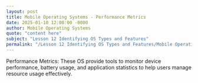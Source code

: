 ```yaml
---
layout: post
title: Mobile Operating Systems - Performance Metrics
date: 2025-01-10 12:00:00 -0000
author: Mobile Operating Systems
quote: "content here"
subject: "Lesson 12 Identifying OS Types and Features"
permalink: "/Lesson 12 Identifying OS Types and Features/Mobile Operating Systems/Mobile Operating Systems - Performance Metrics"
---
```


Performance Metrics: These OS provide tools to monitor device performance, battery usage, and application statistics to help users manage resource usage effectively.
